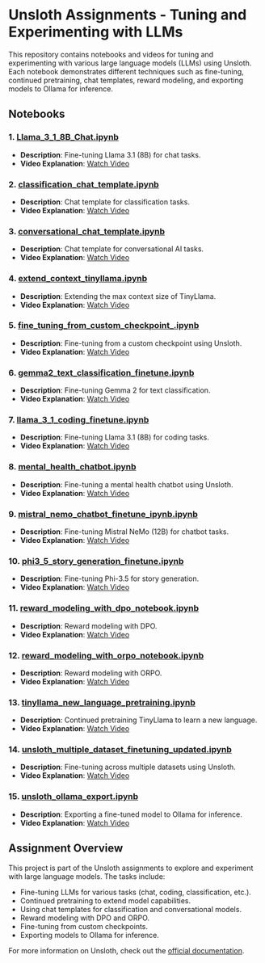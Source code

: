 # Unsloth Assignments - Tuning and Experimenting with LLMs

This repository contains notebooks and videos for tuning and experimenting with various large language models (LLMs) using Unsloth. Each notebook demonstrates different techniques such as fine-tuning, continued pretraining, chat templates, reward modeling, and exporting models to Ollama for inference.

## Notebooks

### 1. [Llama_3_1_8B_Chat.ipynb](./Llama_3_1_8B_Chat.ipynb)
- **Description**: Fine-tuning Llama 3.1 (8B) for chat tasks.
- **Video Explanation**: [Watch Video](https://drive.google.com/file/d/1I5OTiLDhaUZkdipXMEhuEC720ZzTp5Da/view?usp=sharing)

### 2. [classification_chat_template.ipynb](./classification_chat_template.ipynb)
- **Description**: Chat template for classification tasks.
- **Video Explanation**: [Watch Video](#)

### 3. [conversational_chat_template.ipynb](./conversational_chat_template.ipynb)
- **Description**: Chat template for conversational AI tasks.
- **Video Explanation**: [Watch Video](#)

### 4. [extend_context_tinyllama.ipynb](./extend_context_tinyllama.ipynb)
- **Description**: Extending the max context size of TinyLlama.
- **Video Explanation**: [Watch Video](#)

### 5. [fine_tuning_from_custom_checkpoint_.ipynb](./fine_tuning_from_custom_checkpoint_.ipynb)
- **Description**: Fine-tuning from a custom checkpoint using Unsloth.
- **Video Explanation**: [Watch Video](https://drive.google.com/file/d/1nYPtJRQR5fNKAeC3VlhiIHJZOqgcodAK/view?usp=sharing)

### 6. [gemma2_text_classification_finetune.ipynb](./gemma2_text_classification_finetune.ipynb)
- **Description**: Fine-tuning Gemma 2 for text classification.
- **Video Explanation**: [Watch Video](#)

### 7. [llama_3_1_coding_finetune.ipynb](./llama_3_1_coding_finetune.ipynb)
- **Description**: Fine-tuning Llama 3.1 (8B) for coding tasks.
- **Video Explanation**: [Watch Video](https://drive.google.com/file/d/1I5OTiLDhaUZkdipXMEhuEC720ZzTp5Da/view?usp=sharing)

### 8. [mental_health_chatbot.ipynb](./mental_health_chatbot.ipynb)
- **Description**: Fine-tuning a mental health chatbot using Unsloth.
- **Video Explanation**: [Watch Video](https://drive.google.com/file/d/1Fvrr1ql3DEunynME1AUvlGY8B6pwEchy/view?usp=sharing)

### 9. [mistral_nemo_chatbot_finetune_ipynb.ipynb](./mistral_nemo_chatbot_finetune_ipynb.ipynb)
- **Description**: Fine-tuning Mistral NeMo (12B) for chatbot tasks.
- **Video Explanation**: [Watch Video](#)

### 10. [phi3_5_story_generation_finetune.ipynb](./phi3_5_story_generation_finetune.ipynb)
- **Description**: Fine-tuning Phi-3.5 for story generation.
- **Video Explanation**: [Watch Video](#)

### 11. [reward_modeling_with_dpo_notebook.ipynb](./reward_modeling_with_dpo_notebook.ipynb)
- **Description**: Reward modeling with DPO.
- **Video Explanation**: [Watch Video](#)

### 12. [reward_modeling_with_orpo_notebook.ipynb](./reward_modeling_with_orpo_notebook.ipynb)
- **Description**: Reward modeling with ORPO.
- **Video Explanation**: [Watch Video](https://drive.google.com/file/d/1tXYyMGjnbp2KbGHFKa2yKLIMURKGegzF/view?usp=sharing)

### 13. [tinyllama_new_language_pretraining.ipynb](./tinyllama_new_language_pretraining.ipynb)
- **Description**: Continued pretraining TinyLlama to learn a new language.
- **Video Explanation**: [Watch Video](#)

### 14. [unsloth_multiple_dataset_finetuning_updated.ipynb](./unsloth_multiple_dataset_finetuning_updated.ipynb)
- **Description**: Fine-tuning across multiple datasets using Unsloth.
- **Video Explanation**: [Watch Video](https://drive.google.com/file/d/1dkYw7DbekAfO9EuweC9GR-LXvTz9eqgZ/view?usp=sharing)

### 15. [unsloth_ollama_export.ipynb](./unsloth_ollama_export.ipynb)
- **Description**: Exporting a fine-tuned model to Ollama for inference.
- **Video Explanation**: [Watch Video](https://drive.google.com/file/d/1rgCEwmcL7dHWlo439c1fpdJeg_MG2oPH/view?usp=sharing)

## Assignment Overview

This project is part of the Unsloth assignments to explore and experiment with large language models. The tasks include:
- Fine-tuning LLMs for various tasks (chat, coding, classification, etc.).
- Continued pretraining to extend model capabilities.
- Using chat templates for classification and conversational models.
- Reward modeling with DPO and ORPO.
- Fine-tuning from custom checkpoints.
- Exporting models to Ollama for inference.

For more information on Unsloth, check out the [official documentation](https://docs.unsloth.ai).

